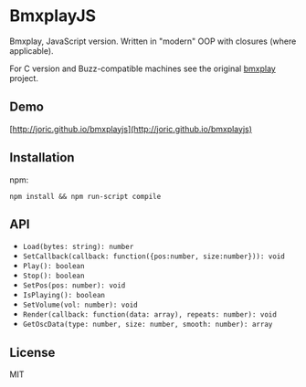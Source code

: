# BmxplayJS

Bmxplay, JavaScript version. Written in "modern" OOP with closures (where applicable).

For C version and Buzz-compatible machines see the original [bmxplay](https://github.com/joric/bmxplay) project.

## Demo

[http://joric.github.io/bmxplayjs](http://joric.github.io/bmxplayjs)

## Installation

npm:

```
npm install && npm run-script compile
```

## API

- `Load(bytes: string): number`
- `SetCallback(callback: function({pos:number, size:number})): void`
- `Play(): boolean`
- `Stop(): boolean`
- `SetPos(pos: number): void`
- `IsPlaying(): boolean`
- `SetVolume(vol: number): void`
- `Render(callback: function(data: array), repeats: number): void`
- `GetOscData(type: number, size: number, smooth: number): array`

## License

MIT

